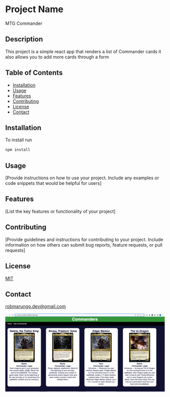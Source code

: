 # Project Name

MTG Commander

## Description

This project is a simple react app that renders a list of Commander cards it also allows you to add more cards through a form

## Table of Contents

- [Installation](#installation)
- [Usage](#usage)
- [Features](#features)
- [Contributing](#contributing)
- [License](#license)
- [Contact](#contact)

## Installation

To install run

```bash
npm install
```

## Usage

[Provide instructions on how to use your project. Include any examples or code snippets that would be helpful for users]

## Features

[List the key features or functionality of your project]

## Contributing

[Provide guidelines and instructions for contributing to your project. Include information on how others can submit bug reports, feature requests, or pull requests]

## License

[MIT](https://choosealicense.com/licenses/mit/)

## Contact

robmarungo.dev@gmail.com

![](https://github.com/RobertoMarungo/Phase-2-Project/blob/main/Screenshot%202023-07-04%20at%2011.25.17%20PM.png)
